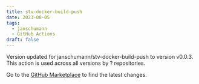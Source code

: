 ```yaml
---
title: stv-docker-build-push
date: 2023-08-05
tags:
  - janschumann
  - GitHub Actions
draft: false
---
```



Version updated for janschumann/stv-docker-build-push to version v0.0.3.
This action is used across all versions by ? repositories.

Go to the [GitHub Marketplace](https://github.com/marketplace/actions/stv-docker-build-push) to find the latest changes.
